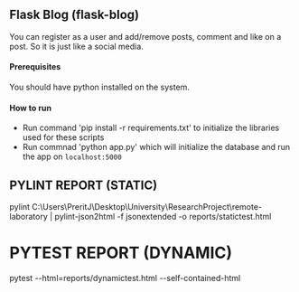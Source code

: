 ## Flask Blog (flask-blog)
You can register as a user and add/remove posts, comment and like on a post. So it is just like a social media.

#### Prerequisites
You should have python installed on the system.

#### How to run
* Run command 'pip install -r requirements.txt' to initialize the libraries used for these scripts
* Run commnad 'python app.py' which will initialize the database and run the app on ``` localhost:5000 ```

## PYLINT REPORT (STATIC)
pylint C:\Users\PreritJ\Desktop\University\ResearchProject\remote-laboratory  | pylint-json2html -f jsonextended -o reports/statictest.html

# PYTEST REPORT (DYNAMIC)
pytest --html=reports/dynamictest.html --self-contained-html